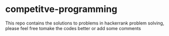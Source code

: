 # competitve-programming

This repo contains the solutions to problems in hackerrank problem solving, please feel free tomake the codes better or add some comments
